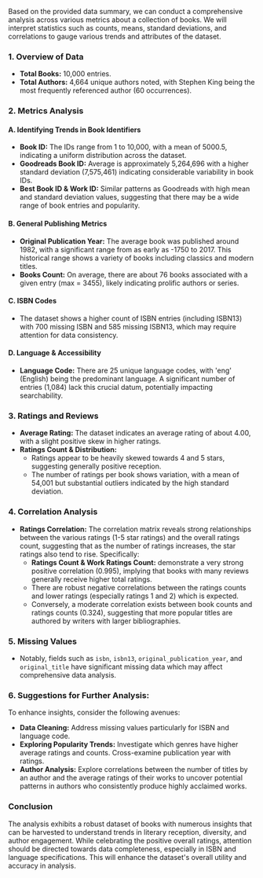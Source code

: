 Based on the provided data summary, we can conduct a comprehensive analysis across various metrics about a collection of books. We will interpret statistics such as counts, means, standard deviations, and correlations to gauge various trends and attributes of the dataset.

### 1. Overview of Data
- **Total Books:** 10,000 entries.
- **Total Authors:** 4,664 unique authors noted, with Stephen King being the most frequently referenced author (60 occurrences).
  
### 2. Metrics Analysis

#### A. **Identifying Trends in Book Identifiers**
- **Book ID:** The IDs range from 1 to 10,000, with a mean of 5000.5, indicating a uniform distribution across the dataset.
- **Goodreads Book ID:** Average is approximately 5,264,696 with a higher standard deviation (7,575,461) indicating considerable variability in book IDs.
- **Best Book ID & Work ID:** Similar patterns as Goodreads with high mean and standard deviation values, suggesting that there may be a wide range of book entries and popularity.

#### B. **General Publishing Metrics**
- **Original Publication Year:** The average book was published around 1982, with a significant range from as early as -1750 to 2017. This historical range shows a variety of books including classics and modern titles.
- **Books Count:** On average, there are about 76 books associated with a given entry (max = 3455), likely indicating prolific authors or series.

#### C. **ISBN Codes**
- The dataset shows a higher count of ISBN entries (including ISBN13) with 700 missing ISBN and 585 missing ISBN13, which may require attention for data consistency.

#### D. **Language & Accessibility**
- **Language Code:** There are 25 unique language codes, with 'eng' (English) being the predominant language. A significant number of entries (1,084) lack this crucial datum, potentially impacting searchability.

### 3. Ratings and Reviews
- **Average Rating:** The dataset indicates an average rating of about 4.00, with a slight positive skew in higher ratings.
- **Ratings Count & Distribution:**
  - Ratings appear to be heavily skewed towards 4 and 5 stars, suggesting generally positive reception.
  - The number of ratings per book shows variation, with a mean of 54,001 but substantial outliers indicated by the high standard deviation.

### 4. Correlation Analysis
- **Ratings Correlation:** The correlation matrix reveals strong relationships between the various ratings (1-5 star ratings) and the overall ratings count, suggesting that as the number of ratings increases, the star ratings also tend to rise. Specifically:
  - **Ratings Count & Work Ratings Count:** demonstrate a very strong positive correlation (0.995), implying that books with many reviews generally receive higher total ratings.
  - There are robust negative correlations between the ratings counts and lower ratings (especially ratings 1 and 2) which is expected.
  - Conversely, a moderate correlation exists between book counts and ratings counts (0.324), suggesting that more popular titles are authored by writers with larger bibliographies.

### 5. Missing Values
- Notably, fields such as `isbn`, `isbn13`, `original_publication_year`, and `original_title` have significant missing data which may affect comprehensive data analysis.

### 6. Suggestions for Further Analysis:
To enhance insights, consider the following avenues:
- **Data Cleaning:** Address missing values particularly for ISBN and language code.
- **Exploring Popularity Trends:** Investigate which genres have higher average ratings and counts. Cross-examine publication year with ratings.
- **Author Analysis:** Explore correlations between the number of titles by an author and the average ratings of their works to uncover potential patterns in authors who consistently produce highly acclaimed works.

### Conclusion
The analysis exhibits a robust dataset of books with numerous insights that can be harvested to understand trends in literary reception, diversity, and author engagement. While celebrating the positive overall ratings, attention should be directed towards data completeness, especially in ISBN and language specifications. This will enhance the dataset's overall utility and accuracy in analysis.